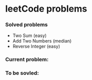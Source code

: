 # leetCode problems

### Solved problems

- Two Sum (easy)
- Add Two Numbers (median)
- Reverse Integer (easy)

### Current problem:

### To be sovled:
